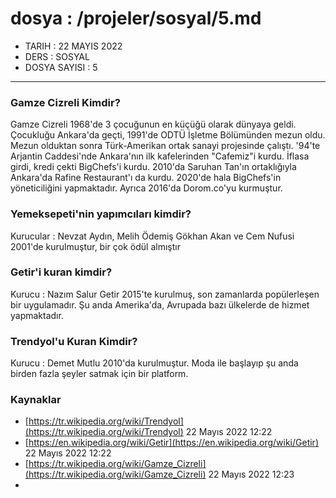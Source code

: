 # dosya : /projeler/sosyal/5.md
- TARIH : 22 MAYIS 2022
- DERS : SOSYAL
- DOSYA SAYISI : 5
-------------------------
### Gamze Cizreli Kimdir?
Gamze Cizreli 1968'de 3 çocuğunun en küçüğü olarak dünyaya geldi. Çocukluğu Ankara'da geçti, 1991'de ODTÜ İşletme Bölümünden mezun oldu. Mezun olduktan sonra Türk-Amerikan ortak
sanayi projesinde çalıştı. '94'te Arjantin Caddesi'nde Ankara'nın ilk kafelerinden "Cafemiz"i kurdu. İflasa girdi, kredi çekti BigChefs'i kurdu. 2010'da Saruhan Tan'ın ortaklığıyla
Ankara'da Rafine Restaurant'ı da kurdu. 2020'de hala BigChefs'in yöneticiliğini yapmaktadır. Ayrıca 2016'da Dorom.co'yu kurmuştur.
### Yemeksepeti'nin yapımcıları kimdir?
Kurucular : Nevzat Aydın, Melih Ödemiş Gökhan Akan ve Cem Nufusi
2001'de kurulmuştur, bir çok ödül almıştır
### Getir'i kuran kimdir?
Kurucu : Nazım Salur
Getir 2015'te kurulmuş, son zamanlarda popülerleşen bir uygulamadır. Şu anda Amerika'da, Avrupada bazı ülkelerde de hizmet yapmaktadır.
### Trendyol'u Kuran Kimdir?
Kurucu : Demet Mutlu
2010'da kurulmuştur. Moda ile başlayıp şu anda birden fazla şeyler satmak için bir platform.

### Kaynaklar 
- [https://tr.wikipedia.org/wiki/Trendyol](https://tr.wikipedia.org/wiki/Trendyol) 22 Mayıs 2022 12:22
- [https://en.wikipedia.org/wiki/Getir](https://en.wikipedia.org/wiki/Getir) 22 Mayıs 2022 12:22
- [https://tr.wikipedia.org/wiki/Gamze_Cizreli](https://tr.wikipedia.org/wiki/Gamze_Cizreli) 22 Mayıs 2022 12:23
- 
